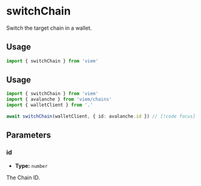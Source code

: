 # switchChain

Switch the target chain in a wallet.

## Usage

```ts
import { switchChain } from 'viem'
```

## Usage

```ts
import { switchChain } from 'viem'
import { avalanche } from 'viem/chains'
import { walletClient } from '.'
 
await switchChain(walletClient, { id: avalanche.id }) // [!code focus]
```

## Parameters

### id

- **Type:** `number`

The Chain ID.

